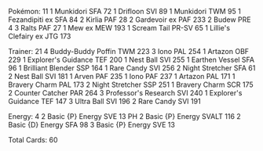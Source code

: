 Pokémon: 11
1 Munkidori SFA 72
1 Drifloon SVI 89
1 Munkidori TWM 95
1 Fezandipiti ex SFA 84
2 Kirlia PAF 28
2 Gardevoir ex PAF 233
2 Budew PRE 4
3 Ralts PAF 27
1 Mew ex MEW 193
1 Scream Tail PR-SV 65
1 Lillie's Clefairy ex JTG 173

Trainer: 21
4 Buddy-Buddy Poffin TWM 223
3 Iono PAL 254
1 Artazon OBF 229
1 Explorer's Guidance TEF 200
1 Nest Ball SVI 255
1 Earthen Vessel SFA 96
1 Brilliant Blender SSP 164
1 Rare Candy SVI 256
2 Night Stretcher SFA 61
2 Nest Ball SVI 181
1 Arven PAF 235
1 Iono PAF 237
1 Artazon PAL 171
1 Bravery Charm PAL 173
2 Night Stretcher SSP 251
1 Bravery Charm SCR 175
2 Counter Catcher PAR 264
3 Professor's Research SVI 240
1 Explorer's Guidance TEF 147
3 Ultra Ball SVI 196
2 Rare Candy SVI 191

Energy: 4
2 Basic {P} Energy SVE 13 PH
2 Basic {P} Energy SVALT 116
2 Basic {D} Energy SFA 98
3 Basic {P} Energy SVE 13

Total Cards: 60
